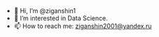 - 👋 Hi, I’m @ziganshin1
- 👀 I’m interested in Data Science.
- 📫 How to reach me: ziganshin2001@yandex.ru

<!---
ziganshin1/ziganshin1 is a ✨ special ✨ repository because its `README.md` (this file) appears on your GitHub profile.
You can click the Preview link to take a look at your changes.
--->
